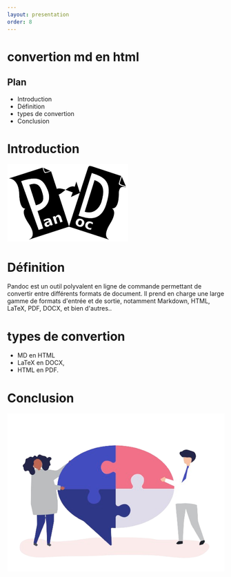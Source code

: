 ```yaml
---
layout: presentation
order: 8
---
```

# convertion md en html
<!-- new slide -->
## Plan

- Introduction
- Définition
- types de convertion
- Conclusion
<!-- new slide -->

# Introduction

![Pandoc](./images/pandoc.png)
<!-- new slide -->

# Définition

Pandoc est un outil polyvalent en ligne de commande permettant de convertir entre différents formats de document. Il prend en charge une large gamme de formats d'entrée et de sortie, notamment Markdown, HTML, LaTeX, PDF, DOCX, et bien d'autres..
<!-- new slide -->

# types de convertion

- MD en HTML
- LaTeX en DOCX,
- HTML en PDF.
<!-- new slide -->

# Conclusion

![Conclusion](./images/conclusion.png)
